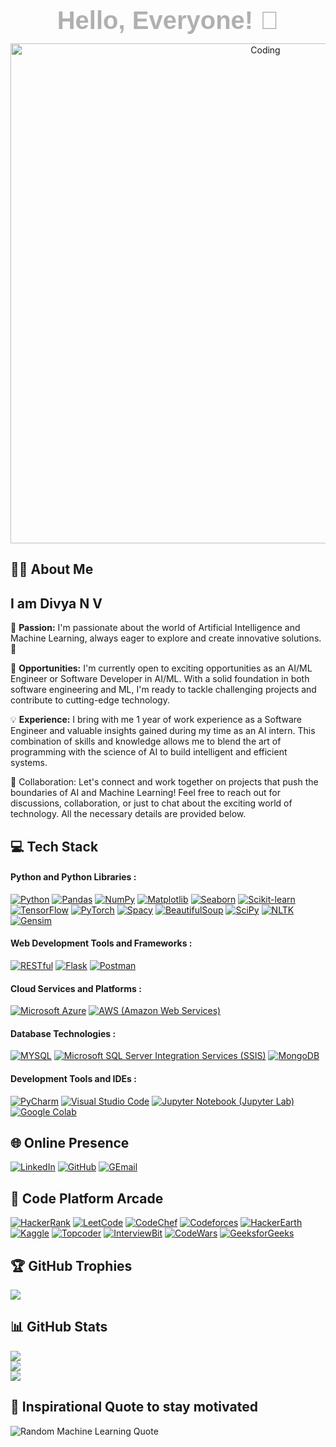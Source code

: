 <h1 align="center" style="font-family: 'Arial', sans-serif; color: B0B0B0; font-size: 40px; font-weight: bold; margin: 10px 0;">Hello, Everyone! 👋</h1>
<!--
<div id="badges" align="left">
  <img src="https://komarev.com/ghpvc/?username=your-github-divyanv&color=blueviolet" alt=""/>
 </div>
-->


<p align="center">
  <img src="https://media1.giphy.com/media/4TtTVTmBoXp8txRU0C/giphy.gif" alt="Coding" width="800" />
</p>



## 👨‍💻 About Me
<h2>I am Divya N V</h2>

🎯 **Passion:** I'm passionate about the world of Artificial Intelligence and Machine Learning, always eager to explore and create innovative solutions. 🤖


💼 **Opportunities:** I'm currently open to exciting opportunities as an AI/ML Engineer or Software Developer in AI/ML. With a solid foundation in both software engineering and ML, I'm ready to tackle challenging projects and contribute to cutting-edge technology.


💡 **Experience:** I bring with me 1 year of work experience as a Software Engineer and valuable insights gained during my time as an AI intern. This combination of skills and knowledge allows me to blend the art of programming with the science of AI to build intelligent and efficient systems.


🤝 Collaboration: Let's connect and work together on projects that push the boundaries of AI and Machine Learning! Feel free to reach out for discussions, collaboration, or just to chat about the exciting world of technology. All the necessary details are provided below.



## 💻 Tech Stack

#### Python and Python Libraries : 
[![Python](https://img.shields.io/badge/Python-3776AB?style=for-the-badge&logo=python&logoColor=white)](https://www.python.org/doc/)
[![Pandas](https://img.shields.io/badge/Pandas-150458?style=for-the-badge&logo=pandas&logoColor=white)](https://pandas.pydata.org/docs/)
[![NumPy](https://img.shields.io/badge/NumPy-2596be?style=for-the-badge&logo=numpy&logoColor=white)](https://numpy.org/doc/)
[![Matplotlib](https://img.shields.io/badge/Matplotlib-013243?style=for-the-badge&logo=matplotlib&logoColor=white)](https://matplotlib.org/contents.html)
[![Seaborn](https://img.shields.io/badge/Seaborn-013243?style=for-the-badge&logo=seaborn&logoColor=white)](https://seaborn.pydata.org/)
[![Scikit-learn](https://img.shields.io/badge/Scikit-learn-FFA500?style=for-the-badge&logo=scikit-learn&logoColor=white&color=orange&labelColor=blue)](https://scikit-learn.org/stable/documentation.html)
[![TensorFlow](https://img.shields.io/badge/TensorFlow-E35A2B?style=for-the-badge&logo=tensorflow&logoColor=white)](https://www.tensorflow.org/api_docs)
[![PyTorch](https://img.shields.io/badge/PyTorch-EE4C2C?style=for-the-badge&logo=pytorch&logoColor=white)](https://pytorch.org/docs/stable/index.html)
[![Spacy](https://img.shields.io/badge/Spacy-00B9F2?style=for-the-badge&logo=spacy&logoColor=white)](https://spacy.io/usage)
[![BeautifulSoup](https://img.shields.io/badge/BeautifulSoup-21371B?style=for-the-badge&logo=beautiful-soup&logoColor=white)](https://www.crummy.com/software/BeautifulSoup/bs4/doc/)
[![SciPy](https://img.shields.io/badge/SciPy-374087?style=for-the-badge&logo=scipy&logoColor=white)](https://docs.scipy.org/doc/scipy/reference/)
[![NLTK](https://img.shields.io/badge/NLTK-4C8A51?style=for-the-badge&logo=nltk&logoColor=white)](https://www.nltk.org/api/nltk.html)
[![Gensim](https://img.shields.io/badge/Gensim-306998?style=for-the-badge&logo=gensim&logoColor=white)](https://radimrehurek.com/gensim/auto_examples/index.html)

#### Web Development Tools and Frameworks : 
[![RESTful](https://img.shields.io/badge/RESTful-000000?style=for-the-badge&logo=restful&logoColor=white)](https://restful.io/)
[![Flask](https://img.shields.io/badge/Flask-000?style=for-the-badge&logo=flask&logoColor=white)](https://flask.palletsprojects.com/en/2.2.x/)
[![Postman](https://img.shields.io/badge/Postman-FF6C37?style=for-the-badge&logo=postman&logoColor=white)](https://learning.postman.com/docs/getting-started/introduction/)

#### Cloud Services and Platforms : 
[![Microsoft Azure](https://img.shields.io/badge/Microsoft%20Azure-00A2ED?style=for-the-badge&logo=microsoft-azure&logoColor=white)](https://docs.microsoft.com/en-us/azure/)
[![AWS (Amazon Web Services)](https://img.shields.io/badge/AWS-232F3E?style=for-the-badge&logo=amazon-aws&logoColor=white)](https://docs.aws.amazon.com/)

#### Database Technologies : 
[![MYSQL](https://img.shields.io/badge/MYSQL-00758f?style=for-the-badge&logo=mysql&logoColor=white)](https://docs.microsoft.com/en-us/sql/t-sql/statements/)
[![Microsoft SQL Server Integration Services (SSIS)](https://img.shields.io/badge/SSIS-CC2927?style=for-the-badge&logo=microsoft-sql-server&logoColor=white)](https://docs.microsoft.com/en-us/sql/integration-services/)
[![MongoDB](https://img.shields.io/badge/MongoDB-47A248?style=for-the-badge&logo=mongodb&logoColor=white)](https://docs.mongodb.com/manual/)
<!-- [![T-SQL](https://img.shields.io/badge/T-SQL-CC2927?style=for-the-badge&logo=microsoft-sql-server&logoColor=white)](https://docs.microsoft.com/en-us/sql/t-sql/statements/) -->

#### Development Tools and IDEs : 
[![PyCharm](https://img.shields.io/badge/PyCharm-FFCA28?style=for-the-badge&logo=pycharm&logoColor=black&labelColor=white)](https://www.jetbrains.com/pycharm/documentation/)
[![Visual Studio Code](https://img.shields.io/badge/Visual%20Studio%20Code-007ACC?style=for-the-badge&logo=visual-studio-code&logoColor=white)](https://code.visualstudio.com/docs)
[![Jupyter Notebook (Jupyter Lab)](https://img.shields.io/badge/Jupyter%20Notebook-F37626?style=for-the-badge&logo=jupyter&logoColor=white)](https://jupyter-notebook.readthedocs.io/en/stable/)
[![Google Colab](https://img.shields.io/badge/Google%20Colab-4285F4?style=for-the-badge&logo=google-colab&logoColor=white)](https://colab.research.google.com/notebooks/intro.ipynb)



## 🌐 Online Presence
[![LinkedIn](https://img.shields.io/badge/LinkedIn-%230077B5.svg?logo=linkedin&logoColor=white)](https://www.linkedin.com/in/divyanv/) 
[![GitHub](https://img.shields.io/badge/GitHub-%23181717.svg?style=for-the-badge&logo=github&logoColor=white)](https://github.com/divyanv)
[![GEmail](https://img.shields.io/badge/Gmail-%23D14836.svg?style=for-the-badge&logo=gmail&logoColor=white)](mailto:divyanvaimldev@gmail.com)



## 🧩 Code Platform Arcade
[![HackerRank](https://img.shields.io/badge/HackerRank-%23323330.svg?logo=hackerrank&logoColor=2EC866)](https://www.hackerrank.com/divyanv)
[![LeetCode](https://img.shields.io/badge/LeetCode-%23FFA116.svg?logo=leetcode&logoColor=white)](https://leetcode.com/divyanv)
[![CodeChef](https://img.shields.io/badge/CodeChef-%23D5B732.svg?logo=codechef&logoColor=white)](https://www.codechef.com/users/divyanv)
[![Codeforces](https://img.shields.io/badge/Codeforces-%231D8DDB.svg?logo=codeforces&logoColor=white)](https://codeforces.com/profile/divyanv)
[![HackerEarth](https://img.shields.io/badge/HackerEarth-00008b.svg?logo=hackerearth&logoColor=white)](https://www.hackerearth.com/@divyanv)
[![Kaggle](https://img.shields.io/badge/Kaggle-%2320BEFF.svg?logo=kaggle&logoColor=white)](https://www.kaggle.com/divyanv)
[![Topcoder](https://img.shields.io/badge/Topcoder-%23FF4500.svg?logo=topcoder&logoColor=white)](https://www.topcoder.com/members/divyanv)
[![InterviewBit](https://img.shields.io/badge/InterviewBit-%230066B2.svg?logo=interviewbit&logoColor=white)](https://www.interviewbit.com/profile/divyanv)
[![CodeWars](https://img.shields.io/badge/CodeWars-%23BD4932.svg?logo=codewars&logoColor=white)](https://www.codewars.com/users/divyanv)
[![GeeksforGeeks](https://img.shields.io/badge/GeeksforGeeks-%47A248.svg?logo=geeksforgeeks&logoColor=FFFFFF&style=flat)](https://auth.geeksforgeeks.org/user/divyanv)



## 🏆 GitHub Trophies
![](https://github-profile-trophy.vercel.app/?username=divyanv&theme=darkhub&no-frame=false&no-bg=false&margin-w=4)



## 📊 GitHub Stats
![](https://github-readme-stats.vercel.app/api?username=divyanv&theme=chartreuse-dark&hide_border=false&include_all_commits=false&count_private=false)<br/>
![](https://github-readme-streak-stats.herokuapp.com/?user=divyanv&theme=chartreuse-dark&hide_border=false)<br/>
![](https://github-readme-stats.vercel.app/api/top-langs/?username=divyanv&theme=chartreuse-dark&hide_border=false&include_all_commits=false&count_private=false&layout=compact)




## 🚀 Inspirational Quote to stay motivated
![Random Machine Learning Quote](https://quotes-github-readme.vercel.app/api?type=horizontal&theme=radical&quote=AI%20is%20the%20new%20electricity.%20Just%20as%20100%20years%20ago%20electricity%20transformed%20industry%20after%20industry,%20AI%20will%20now%20do%20the%20same.&author=Andrew%20Ng)
